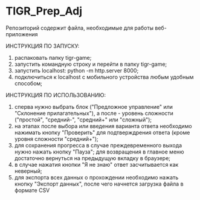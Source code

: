 # TIGR_Prep_Adj
Репозиторий содержит файла, необходимые для работы веб-приложения

ИНСТРУКЦИЯ ПО ЗАПУСКУ:
1) распаковать папку tigr-game;
2) запустить командную строку и перейти в папку tigr-game;
3) запустить localhost: python -m http.server 8000;
4) подключиться к localhost с мобильного устройства любым удобным способом;

ИНСТРУКЦИЯ ПО ИСПОЛЬЗОВАНИЮ:
1) сперва нужно выбрать блок ("Предложное управление" или "Склонение прилагательных"), а после - уровень сложности ("простой", "средний-", "средний+" или "сложный");
2) на этапах после выбора или введения варианта ответа необходимо нажимать кнопку "Проверить" для подтверждрения ответа (кроме уровня сложности "средний+");
3) для сохранения прогресса в случае преждевременного выхода нужно нажать кнопку "Пауза"; для возвращения в главное меню достаточно вернуться на предыдущую вкладку в браузере;
4) в случае нажатия кнопки "Я не знаю" ответ засчитывается как неверный;
5) для экспорта всех данных о прохождении необходимо нажать кнопку "Экспорт данных", после чего начнется загрузка файла в формате CSV
